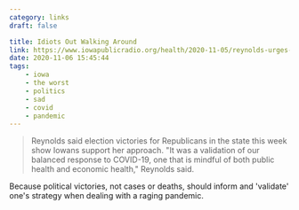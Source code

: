 ```yaml
---
category: links
draft: false

title: Idiots Out Walking Around
link: https://www.iowapublicradio.org/health/2020-11-05/reynolds-urges-iowans-to-slow-spread-of-covid-19-announces-no-new-mitigation-measures?utm_source=Twitter&utm_medium=social&utm_campaign=IowaPublicRadio
date: 2020-11-06 15:45:44
tags:
    - iowa
    - the worst
    - politics
    - sad
    - covid
    - pandemic
---
```


> Reynolds said election victories for Republicans in the state this week show Iowans support her approach. "It was a validation of our balanced response to COVID-19, one that is mindful of both public health and economic health," Reynolds said.

Because political victories, not cases or deaths, should inform and 'validate' one's strategy when dealing with a raging pandemic.
